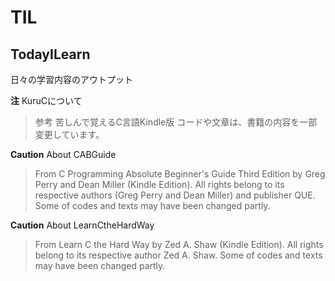 # TIL

## TodayILearn
日々の学習内容のアウトプット

**注** KuruCについて
>参考 苦しんで覚えるC言語Kindle版 コードや文章は、書籍の内容を一部変更しています。

**Caution** About CABGuide
> From C Programming Absolute Beginner's Guide Third Edition by Greg Perry and Dean Miller (Kindle Edition).
> All rights belong to its respective authors (Greg Perry and Dean Miller) and publisher QUE.
> Some of codes and texts may have been changed partly.

**Caution** About LearnCtheHardWay
> From Learn C the Hard Way by Zed A. Shaw (Kindle Edition).
> All rights belong to its respective author Zed A. Shaw.
> Some of codes and texts may have been changed partly.
